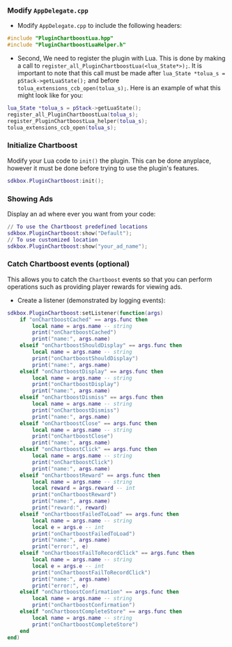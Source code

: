 ### Modify `AppDelegate.cpp`
* Modify `AppDelegate.cpp` to include the following headers:
```cpp
#include "PluginChartboostLua.hpp"
#include "PluginChartboostLuaHelper.h"
```

* Second, We need to register the plugin with Lua. This is done by making a call to `register_all_PluginChartboostLua(<lua_State*>);`. It is important to note that this call must be made after `lua_State *tolua_s = pStack->getLuaState();` and before `tolua_extensions_ccb_open(tolua_s);`. Here is an example of what this might look like for you:
```lua
lua_State *tolua_s = pStack->getLuaState();
register_all_PluginChartboostLua(tolua_s);
register_PluginChartboostLua_helper(tolua_s);
tolua_extensions_ccb_open(tolua_s);
```

### Initialize Chartboost
Modify your Lua code to `init()` the plugin. This can be done anyplace, however it must be done before trying to use the plugin's features.
```lua
sdkbox.PluginChartboost:init();
```

### Showing Ads
Display an ad where ever you want from your code:
```lua
// To use the Chartboost predefined locations
sdkbox.PluginChartboost:show("Default");
// To use customized location
sdkbox.PluginChartboost:show("your_ad_name");
```

### Catch Chartboost events (optional)
This allows you to catch the `Chartboost` events so that you can perform operations such as providing player rewards for viewing ads.

* Create a listener (demonstrated by logging events):
```lua
sdkbox.PluginChartboost:setListener(function(args)
    if "onChartboostCached" == args.func then
        local name = args.name -- string
        print("onChartboostCached")
        print("name:", args.name)
    elseif "onChartboostShouldDisplay" == args.func then
        local name = args.name -- string
        print("onChartboostShouldDisplay")
        print("name:", args.name)
    elseif "onChartboostDisplay" == args.func then
        local name = args.name -- string
        print("onChartboostDisplay")
        print("name:", args.name)
    elseif "onChartboostDismiss" == args.func then
        local name = args.name -- string
        print("onChartboostDismiss")
        print("name:", args.name)
    elseif "onChartboostClose" == args.func then
        local name = args.name -- string
        print("onChartboostClose")
        print("name:", args.name)
    elseif "onChartboostClick" == args.func then
        local name = args.name -- string
        print("onChartboostClick")
        print("name:", args.name)
    elseif "onChartboostReward" == args.func then
        local name = args.name -- string
        local reward = args.reward -- int
        print("onChartboostReward")
        print("name:", args.name)
        print("reward:", reward)
    elseif "onChartboostFailedToLoad" == args.func then
        local name = args.name -- string
        local e = args.e -- int
        print("onChartboostFailedToLoad")
        print("name:", args.name)
        print("error:", e)
    elseif "onChartboostFailToRecordClick" == args.func then
        local name = args.name -- string
        local e = args.e -- int
        print("onChartboostFailToRecordClick")
        print("name:", args.name)
        print("error:", e)
    elseif "onChartboostConfirmation" == args.func then
        local name = args.name -- string
        print("onChartboostConfirmation")
    elseif "onChartboostCompleteStore" == args.func then
        local name = args.name -- string
        print("onChartboostCompleteStore")
    end
end)
```
